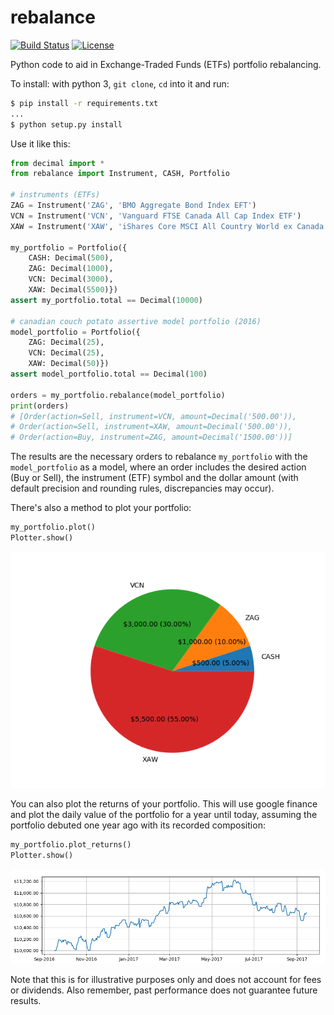 # rebalance

[![Build Status](https://travis-ci.org/jordao76/rebalance.svg)](https://travis-ci.org/jordao76/rebalance)
[![License](http://img.shields.io/:license-mit-blue.svg)](https://github.com/jordao76/rebalance/blob/master/LICENSE.md)

Python code to aid in Exchange-Traded Funds (ETFs) portfolio rebalancing.

To install: with python 3, `git clone`, `cd` into it and run:

```sh
$ pip install -r requirements.txt
...
$ python setup.py install
```

Use it like this:

```python
from decimal import *
from rebalance import Instrument, CASH, Portfolio

# instruments (ETFs)
ZAG = Instrument('ZAG', 'BMO Aggregate Bond Index EFT')
VCN = Instrument('VCN', 'Vanguard FTSE Canada All Cap Index ETF')
XAW = Instrument('XAW', 'iShares Core MSCI All Country World ex Canada Index ETF')

my_portfolio = Portfolio({
    CASH: Decimal(500),
    ZAG: Decimal(1000),
    VCN: Decimal(3000),
    XAW: Decimal(5500)})
assert my_portfolio.total == Decimal(10000)

# canadian couch potato assertive model portfolio (2016)
model_portfolio = Portfolio({
    ZAG: Decimal(25),
    VCN: Decimal(25),
    XAW: Decimal(50)})
assert model_portfolio.total == Decimal(100)

orders = my_portfolio.rebalance(model_portfolio)
print(orders)
# [Order(action=Sell, instrument=VCN, amount=Decimal('500.00')),
# Order(action=Sell, instrument=XAW, amount=Decimal('500.00')),
# Order(action=Buy, instrument=ZAG, amount=Decimal('1500.00'))]
```

The results are the necessary orders to rebalance `my_portfolio` with the `model_portfolio` as a model, where an order includes the desired action (Buy or Sell), the instrument (ETF) symbol and the dollar amount (with default precision and rounding rules, discrepancies may occur).

There's also a method to plot your portfolio:

```python
my_portfolio.plot()
Plotter.show()
```

![My Portfolio](my_portfolio.png)

You can also plot the returns of your portfolio. This will use google finance and plot the daily value of the portfolio for a year until today, assuming the portfolio debuted one year ago with its recorded composition:

```python
my_portfolio.plot_returns()
Plotter.show()
```

![My Portfolio Returns](my_portfolio_returns.png)

Note that this is for illustrative purposes only and does not account for fees or dividends. Also remember, past performance does not guarantee future results.
